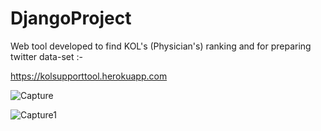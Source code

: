 # DjangoProject

Web tool developed to find KOL's (Physician's) ranking and for preparing twitter data-set :- 

https://kolsupporttool.herokuapp.com

![Capture](https://user-images.githubusercontent.com/39646018/82297552-6ed63200-99d0-11ea-8b91-342315d4a30c.PNG)


![Capture1](https://user-images.githubusercontent.com/39646018/82297676-a0e79400-99d0-11ea-89ae-e18219dbf61e.PNG)
